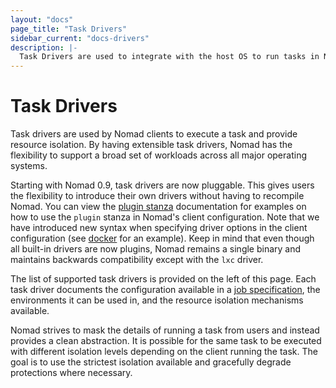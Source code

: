 ```yaml
---
layout: "docs"
page_title: "Task Drivers"
sidebar_current: "docs-drivers"
description: |-
  Task Drivers are used to integrate with the host OS to run tasks in Nomad.
---
```


# Task Drivers

Task drivers are used by Nomad clients to execute a task and provide resource
isolation. By having extensible task drivers, Nomad has the flexibility to
support a broad set of workloads across all major operating systems.

Starting with Nomad 0.9, task drivers are now pluggable. This gives users the
flexibility to introduce their own drivers without having to recompile Nomad.
You can view the [plugin stanza][plugin] documentation for examples on how to
use the `plugin` stanza in Nomad's client configuration. Note that we have
introduced new syntax when specifying driver options in the client configuration
(see [docker][docker_plugin] for an example). Keep in mind that even though all
built-in drivers are now plugins, Nomad remains a single binary and maintains
backwards compatibility except with the `lxc` driver. 

The list of supported task drivers is provided on the left of this page. Each
task driver documents the configuration available in a [job
specification](/docs/job-specification/index.html), the environments it can be
used in, and the resource isolation mechanisms available.

Nomad strives to mask the details of running a task from users and instead
provides a clean abstraction. It is possible for the same task to be executed
with different isolation levels depending on the client running the task. The
goal is to use the strictest isolation available and gracefully degrade
protections where necessary.

[plugin]: /docs/configuration/plugin.html
[docker_plugin]: /docs/drivers/docker.html#client-requirements
